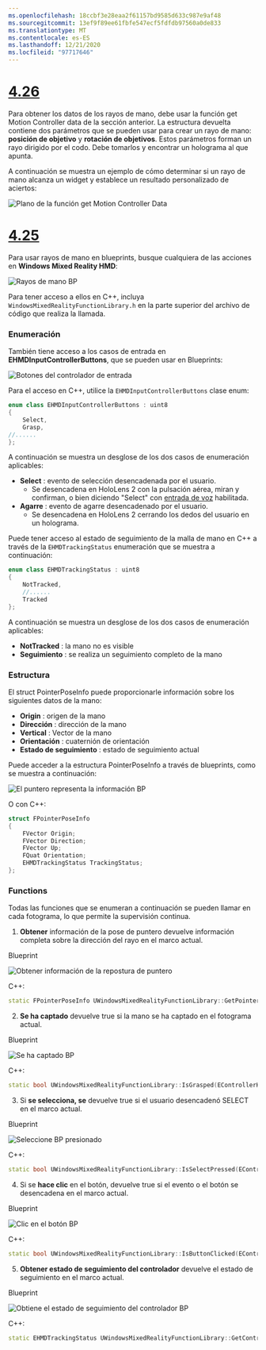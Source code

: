 ```yaml
---
ms.openlocfilehash: 18ccbf3e28eaa2f61157bd9585d633c987e9af48
ms.sourcegitcommit: 13ef9f89ee61fbfe547ecf5fdfdb97560a0de833
ms.translationtype: MT
ms.contentlocale: es-ES
ms.lasthandoff: 12/21/2020
ms.locfileid: "97717646"
---
```

# <a name="426"></a>[4.26](#tab/426)

Para obtener los datos de los rayos de mano, debe usar la función get Motion Controller data de la sección anterior. La estructura devuelta contiene dos parámetros que se pueden usar para crear un rayo de mano: **posición de objetivo** y **rotación de objetivos**. Estos parámetros forman un rayo dirigido por el codo. Debe tomarlos y encontrar un holograma al que apunta.

A continuación se muestra un ejemplo de cómo determinar si un rayo de mano alcanza un widget y establece un resultado personalizado de aciertos:

![Plano de la función get Motion Controller Data](../images/unreal-hand-tracking-img-04.png) 

# <a name="425"></a>[4.25](#tab/425)

Para usar rayos de mano en blueprints, busque cualquiera de las acciones en **Windows Mixed Reality HMD**:

![Rayos de mano BP](../images/unreal/hand-rays-bp.png)

Para tener acceso a ellos en C++, incluya `WindowsMixedRealityFunctionLibrary.h` en la parte superior del archivo de código que realiza la llamada.

### <a name="enum"></a>Enumeración

También tiene acceso a los casos de entrada en **EHMDInputControllerButtons**, que se pueden usar en Blueprints:

![Botones del controlador de entrada](../images/unreal/input-controller-buttons.png)

Para el acceso en C++, utilice la `EHMDInputControllerButtons` clase enum:
```cpp
enum class EHMDInputControllerButtons : uint8
{
    Select,
    Grasp,
//......
};
```

A continuación se muestra un desglose de los dos casos de enumeración aplicables:

* **Select** : evento de selección desencadenada por el usuario.
    * Se desencadena en HoloLens 2 con la pulsación aérea, miran y confirman, o bien diciendo "Select" con [entrada de voz](../unreal-voice-input.md) habilitada.
* **Agarre** : evento de agarre desencadenado por el usuario.
    * Se desencadena en HoloLens 2 cerrando los dedos del usuario en un holograma.

Puede tener acceso al estado de seguimiento de la malla de mano en C++ a través de la `EHMDTrackingStatus` enumeración que se muestra a continuación:

```cpp
enum class EHMDTrackingStatus : uint8
{
    NotTracked,
    //......
    Tracked
};
```

A continuación se muestra un desglose de los dos casos de enumeración aplicables:

* **NotTracked** : la mano no es visible
* **Seguimiento** : se realiza un seguimiento completo de la mano

### <a name="struct"></a>Estructura

El struct PointerPoseInfo puede proporcionarle información sobre los siguientes datos de la mano:

* **Origin** : origen de la mano
* **Dirección** : dirección de la mano
* **Vertical** : Vector de la mano
* **Orientación** : cuaternión de orientación
* **Estado de seguimiento** : estado de seguimiento actual

Puede acceder a la estructura PointerPoseInfo a través de blueprints, como se muestra a continuación:

![El puntero representa la información BP](../images/unreal/pointer-pose-info-bp.png)

O con C++:

```cpp
struct FPointerPoseInfo
{
    FVector Origin;
    FVector Direction;
    FVector Up;
    FQuat Orientation;
    EHMDTrackingStatus TrackingStatus;
};
```

### <a name="functions"></a>Functions

Todas las funciones que se enumeran a continuación se pueden llamar en cada fotograma, lo que permite la supervisión continua.

1. **Obtener** información de la pose de puntero devuelve información completa sobre la dirección del rayo en el marco actual.

Blueprint

![Obtener información de la repostura de puntero](../images/unreal/get-pointer-pose-info.png)

C++:
```cpp
static FPointerPoseInfo UWindowsMixedRealityFunctionLibrary::GetPointerPoseInfo(EControllerHand hand);
```

2. **Se ha captado** devuelve true si la mano se ha captado en el fotograma actual.

Blueprint

![Se ha captado BP](../images/unreal/is-grasped-bp.png)

C++:
```cpp
static bool UWindowsMixedRealityFunctionLibrary::IsGrasped(EControllerHand hand);
```

3. Si **se selecciona, se** devuelve true si el usuario desencadenó SELECT en el marco actual.

Blueprint

![Seleccione BP presionado](../images/unreal/is-select-pressed-bp.png)

C++:
```cpp
static bool UWindowsMixedRealityFunctionLibrary::IsSelectPressed(EControllerHand hand);
```

4. Si se **hace clic** en el botón, devuelve true si el evento o el botón se desencadena en el marco actual.

Blueprint

![Clic en el botón BP](../images/unreal/is-button-clicked-bp.png)

C++:
```cpp
static bool UWindowsMixedRealityFunctionLibrary::IsButtonClicked(EControllerHand hand, EHMDInputControllerButtons button);
```

5. **Obtener estado de seguimiento del controlador** devuelve el estado de seguimiento en el marco actual.

Blueprint

![Obtiene el estado de seguimiento del controlador BP](../images/unreal/get-controller-tracking-status-bp.png)

C++:
```cpp
static EHMDTrackingStatus UWindowsMixedRealityFunctionLibrary::GetControllerTrackingStatus(EControllerHand hand);
```